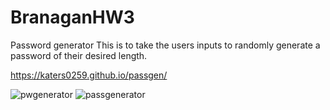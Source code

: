 # BranaganHW3
Password generator
This is to take the users inputs to randomly generate a password of their desired length.

https://katers0259.github.io/passgen/

![pwgenerator](https://user-images.githubusercontent.com/69743567/94762452-94028600-035c-11eb-8cfd-aeefeb7b4542.PNG)
![passgenerator](https://user-images.githubusercontent.com/69743567/94762453-94028600-035c-11eb-890b-ab1e75d4fd5f.PNG)
